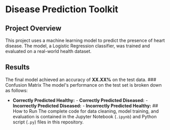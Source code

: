 # Disease Prediction Toolkit

## Project Overview
This project uses a machine learning model to predict the presence of heart disease. The model, a Logistic Regression classifier, was trained and evaluated on a real-world health dataset.

## Results
The final model achieved an accuracy of **XX.XX%** on the test data. ### Confusion Matrix
The model's performance on the test set is broken down as follows:
- **Correctly Predicted Healthy:** - **Correctly Predicted Diseased:** - **Incorrectly Predicted Diseased:** - **Incorrectly Predicted Healthy:** ## How to Run
The complete code for data cleaning, model training, and evaluation is contained in the Jupyter Notebook (`.ipynb`) and Python script (`.py`) files in this repository.
